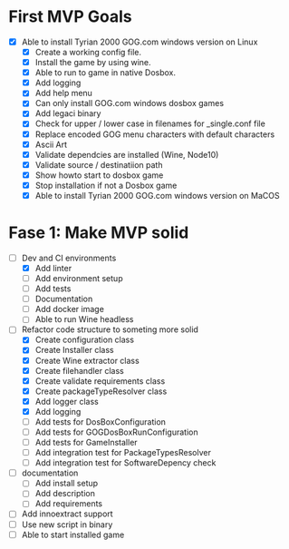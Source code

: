 # First MVP Goals
-   [x] Able to install Tyrian 2000 GOG.com windows version on Linux
    -   [x] Create a working config file.
    -   [x] Install the game by using wine.
    -   [x] Able to run to game in native Dosbox.
    -   [x] Add logging
    -   [x] Add help menu
    -   [x] Can only install GOG.com windows dosbox games
    -   [x] Add legaci binary
    -   [X] Check for upper / lower case in filenames for _single.conf file
    -   [x] Replace encoded GOG menu characters with default characters
    -   [x] Ascii Art
    -   [x] Validate dependcies are installed (Wine, Node10)
    -   [X] Validate source / destinatiion path
    -   [X] Show howto start to dosbox game
    -   [X] Stop installation if not a Dosbox game
    -   [X] Able to install Tyrian 2000 GOG.com windows version on MaCOS 

# Fase 1: Make MVP solid
-   [ ] Dev and CI environments
    -   [x] Add linter
    -   [ ] Add environment setup
    -   [ ] Add tests
    -   [ ] Documentation
    -   [ ] Add docker image
    -   [ ] Able to run Wine headless
-   [ ] Refactor code structure to someting more solid
    -   [x] Create configuration class
    -   [x] Create Installer class
    -   [x] Create Wine extractor class
    -   [x] Create filehandler class
    -   [x] Create validate requirements class
    -   [x] Create packageTypeResolver class
    -   [x] Add logger class
    -   [x] Add logging
    -   [ ] Add tests for DosBoxConfiguration
    -   [ ] Add tests for GOGDosBoxRunConfiguration
    -   [ ] Add tests for GameInstaller
    -   [ ] Add integration test for PackageTypesResolver
    -   [ ] Add integration test for SoftwareDepency check
-   [ ] documentation   
    -   [ ] Add install setup
    -   [ ] Add description
    -   [ ] Add requirements
-   [ ] Add innoextract support
-   [ ] Use new script in binary
-   [ ] Able to start installed game